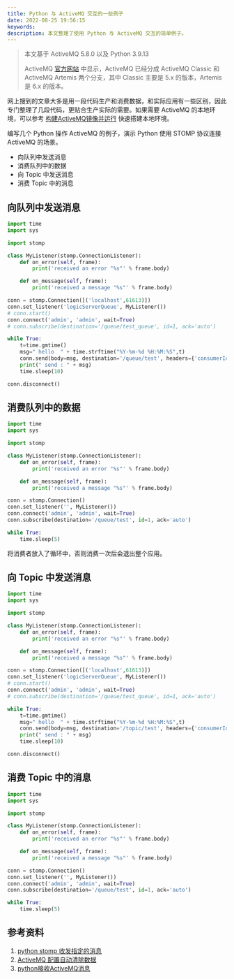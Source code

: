 ```yaml
---
title: Python 与 ActiveMQ 交互的一些例子
date: 2022-08-25 19:56:15
keywords:
description: 本文整理了使用 Python 与 ActiveMQ 交互的简单例子。
---
```


> 本文基于 ActiveMQ 5.8.0 以及 Python 3.9.13
>
> ActiveMQ [官方网站](https://activemq.apache.org/) 中显示，ActiveMQ 已经分成 ActiveMQ Classic 和 ActiveMQ Artemis 两个分支，其中 Classic 主要是 5.x 的版本，Artemis 是 6.x 的版本。

网上搜到的文章大多是用一段代码生产和消费数据，和实际应用有一些区别，因此专门整理了几段代码，更贴合生产实际的需要。如果需要 ActiveMQ 的本地环境，可以参考 [构建ActiveMQ镜像并运行](http://www.edulinks.cn/2021/10/21/20211021-make-activemq-docker-image/) 快速搭建本地环境。

编写几个 Python 操作 ActiveMQ 的例子，演示 Python 使用 STOMP 协议连接 ActiveMQ 的场景。

* 向队列中发送消息
* 消费队列中的数据
* 向 Topic 中发送消息
* 消费 Topic 中的消息

## 向队列中发送消息

```python
import time
import sys

import stomp

class MyListener(stomp.ConnectionListener):
    def on_error(self, frame):
        print('received an error "%s"' % frame.body)

    def on_message(self, frame):
        print('received a message "%s"' % frame.body)

conn = stomp.Connection([('localhost',61613)])
conn.set_listener('logicServerQueue', MyListener())
# conn.start()
conn.connect('admin', 'admin', wait=True)
# conn.subscribe(destination='/queue/test_queue', id=1, ack='auto')

while True:
    t=time.gmtime()
    msg=" hello  " + time.strftime("%Y-%m-%d %H:%M:%S",t)
    conn.send(body=msg, destination='/queue/test', headers={'consumerId': 'qmsg_producer'})
    print(" send : " + msg)
    time.sleep(10)

conn.disconnect()
```

## 消费队列中的数据

```python
import time
import sys

import stomp

class MyListener(stomp.ConnectionListener):
    def on_error(self, frame):
        print('received an error "%s"' % frame.body)

    def on_message(self, frame):
        print('received a message "%s"' % frame.body)

conn = stomp.Connection()
conn.set_listener('', MyListener())
conn.connect('admin', 'admin', wait=True)
conn.subscribe(destination='/queue/test', id=1, ack='auto')

while True:
    time.sleep(5)
```

将消费者放入了循环中，否则消费一次后会退出整个应用。

## 向 Topic 中发送消息

```python
import time
import sys

import stomp

class MyListener(stomp.ConnectionListener):
    def on_error(self, frame):
        print('received an error "%s"' % frame.body)

    def on_message(self, frame):
        print('received a message "%s"' % frame.body)

conn = stomp.Connection([('localhost',61613)])
conn.set_listener('logicServerQueue', MyListener())
# conn.start()
conn.connect('admin', 'admin', wait=True)
# conn.subscribe(destination='/queue/test_queue', id=1, ack='auto')

while True:
    t=time.gmtime()
    msg=" hello  " + time.strftime("%Y-%m-%d %H:%M:%S",t)
    conn.send(body=msg, destination='/topic/test', headers={'consumerId': 'topic_producer'})
    print(" send : " + msg)
    time.sleep(10)

conn.disconnect()
```

## 消费 Topic 中的消息

```python
import time
import sys

import stomp

class MyListener(stomp.ConnectionListener):
    def on_error(self, frame):
        print('received an error "%s"' % frame.body)

    def on_message(self, frame):
        print('received a message "%s"' % frame.body)

conn = stomp.Connection()
conn.set_listener('', MyListener())
conn.connect('admin', 'admin', wait=True)
conn.subscribe(destination='/queue/test', id=1, ack='auto')

while True:
    time.sleep(5)
```

## 参考资料

1. [python stomp 收发指定的消息](https://blog.csdn.net/benhuo931115/article/details/77030869)
1. [ActiveMQ 配置自动清除数据](https://blog.csdn.net/vtopqx/article/details/51788065)
1. [python接收ActiveMQ消息](https://blog.csdn.net/l0w0z0/article/details/120154581)
